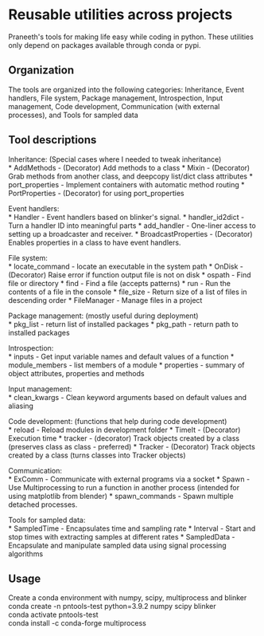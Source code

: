 # Reusable utilities across projects

Praneeth's tools for making life easy while coding in python. These utilities only depend on packages available through conda or pypi.

## Organization
The tools are organized into the following categories:
Inheritance, Event handlers, File system, Package management, 
Introspection, Input management, Code development,
Communication (with external processes), and Tools for sampled data

## Tool descriptions
Inheritance: (Special cases where I needed to tweak inheritance)  
    * AddMethods      - (Decorator) Add methods to a class
    * Mixin           - (Decorator) Grab methods from another class, and deepcopy list/dict class attributes
    * port_properties - Implement containers with automatic method routing
    * PortProperties  - (Decorator) for using port_properties

Event handlers:  
    * Handler             - Event handlers based on blinker's signal.
    * handler_id2dict     - Turn a handler ID into meaningful parts
    * add_handler         - One-liner access to setting up a broadcaster and receiver.
    * BroadcastProperties - (Decorator) Enables properties in a class to have event handlers.

File system:  
    * locate_command - locate an executable in the system path
    * OnDisk         - (Decorator) Raise error if function output file is not on disk
    * ospath         - Find file or directory
    * find           - Find a file (accepts patterns)
    * run            - Run the contents of a file in the console
    * file_size      - Return size of a list of files in descending order
    * FileManager    - Manage files in a project

Package management: (mostly useful during deployment)  
    * pkg_list - return list of installed packages
    * pkg_path - return path to installed packages

Introspection:  
    * inputs         - Get input variable names and default values of a function
    * module_members - list members of a module
    * properties     - summary of object attributes, properties and methods

Input management:  
    * clean_kwargs - Clean keyword arguments based on default values and aliasing

Code development: (functions that help during code development)  
    * reload  - Reload modules in development folder
    * TimeIt  - (Decorator) Execution time
    * tracker - (decorator) Track objects created by a class (preserves class as class - preferred)
    * Tracker - (Decorator) Track objects created by a class (turns classes into Tracker objects)

Communication:  
    * ExComm         - Communicate with external programs via a socket
    * Spawn          - Use Multiprocessing to run a function in another process (intended for using matplotlib from blender)
    * spawn_commands - Spawn multiple detached processes.

Tools for sampled data:  
    * SampledTime - Encapsulates time and sampling rate
    * Interval    - Start and stop times with extracting samples at different rates
    * SampledData - Encapsulate and manipulate sampled data using signal processing algorithms


## Usage
Create a conda environment with numpy, scipy, multiprocess and blinker  
conda create -n pntools-test python=3.9.2 numpy scipy blinker  
conda activate pntools-test  
conda install -c conda-forge multiprocess  
